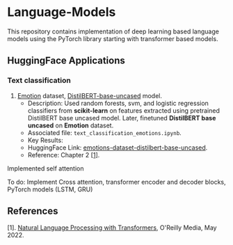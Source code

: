 # Language-Models
This repository contains implementation of deep learning based language models using the PyTorch library starting with transformer based models. 

## HuggingFace Applications
### Text classification
1. [Emotion](https://huggingface.co/datasets/dair-ai/emotion) dataset, [DistilBERT-base-uncased](https://huggingface.co/distilbert-base-uncased) model.
   - Description: Used random forests, svm, and logistic regression classifiers from **scikit-learn** on features extracted using pretrained DistilBERT base uncased model. Later, finetuned **DistilBERT base uncased** on **Emotion** dataset.
   - Associated file: `text_classification_emotions.ipynb`.
   - Key Results:
   - HuggingFace Link: [emotions-dataset-distilbert-base-uncased](https://huggingface.co/srvmishra832/emotions-dataset-distilbert-base-uncased).
   - Reference: Chapter 2 [[1]](#1).


Implemented self attention

To do: Implement Cross attention, transformer encoder and decoder blocks, PyTorch models (LSTM, GRU)


## References
<a id="1">[1]</a>. 
[Natural Language Processing with Transformers](https://www.oreilly.com/library/view/natural-language-processing/9781098136789/), O'Reilly Media, May 2022. 
